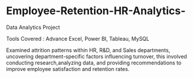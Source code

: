 # Employee-Retention-HR-Analytics-
Data Analytics Project

Tools Covered : Advance Excel, Power BI, Tableau, MySQL

Examined attrition patterns within HR, R&D, and Sales departments, uncovering department-specific factors influencing turnover, this involved conducting research,analyzing data, and providing recommendations to improve employee satisfaction and retention rates.
